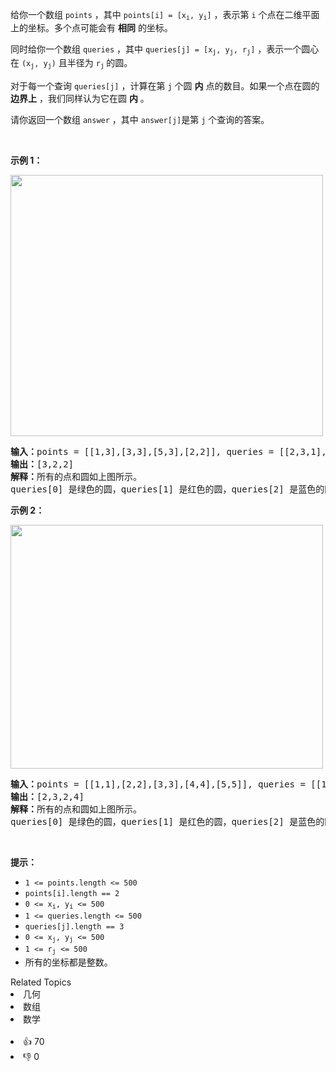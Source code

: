 <p>给你一个数组&nbsp;<code>points</code>&nbsp;，其中&nbsp;<code>points[i] = [x<sub>i</sub>, y<sub>i</sub>]</code>&nbsp;，表示第&nbsp;<code>i</code>&nbsp;个点在二维平面上的坐标。多个点可能会有 <strong>相同</strong>&nbsp;的坐标。</p>

<p>同时给你一个数组&nbsp;<code>queries</code>&nbsp;，其中&nbsp;<code>queries[j] = [x<sub>j</sub>, y<sub>j</sub>, r<sub>j</sub>]</code>&nbsp;，表示一个圆心在&nbsp;<code>(x<sub>j</sub>, y<sub>j</sub>)</code>&nbsp;且半径为&nbsp;<code>r<sub>j</sub></code><sub>&nbsp;</sub>的圆。</p>

<p>对于每一个查询&nbsp;<code>queries[j]</code>&nbsp;，计算在第 <code>j</code>&nbsp;个圆 <strong>内</strong>&nbsp;点的数目。如果一个点在圆的 <strong>边界上</strong>&nbsp;，我们同样认为它在圆&nbsp;<strong>内</strong>&nbsp;。</p>

<p>请你返回一个数组<em>&nbsp;</em><code>answer</code>&nbsp;，其中<em>&nbsp;</em><code>answer[j]</code>是第&nbsp;<code>j</code>&nbsp;个查询的答案。</p>

<p>&nbsp;</p>

<p><strong>示例 1：</strong></p> 
<img alt="" src="https://assets.leetcode.com/uploads/2021/03/25/chrome_2021-03-25_22-34-16.png" style="width: 500px; height: 418px;"> <pre><b>输入：</b>points = [[1,3],[3,3],[5,3],[2,2]], queries = [[2,3,1],[4,3,1],[1,1,2]]
<b>输出：</b>[3,2,2]
<b>解释：</b>所有的点和圆如上图所示。
queries[0] 是绿色的圆，queries[1] 是红色的圆，queries[2] 是蓝色的圆。
</pre> </img>

<p><strong>示例 2：</strong></p> 
<img alt="" src="https://assets.leetcode.com/uploads/2021/03/25/chrome_2021-03-25_22-42-07.png" style="width: 500px; height: 390px;"> <pre><b>输入：</b>points = [[1,1],[2,2],[3,3],[4,4],[5,5]], queries = [[1,2,2],[2,2,2],[4,3,2],[4,3,3]]
<b>输出：</b>[2,3,2,4]
<b>解释：</b>所有的点和圆如上图所示。
queries[0] 是绿色的圆，queries[1] 是红色的圆，queries[2] 是蓝色的圆，queries[3] 是紫色的圆。
</pre> </img>

<p>&nbsp;</p>

<p><strong>提示：</strong></p>

<ul> 
 <li><code>1 &lt;= points.length &lt;= 500</code></li> 
 <li><code>points[i].length == 2</code></li> 
 <li><code>0 &lt;= x<sub>​​​​​​i</sub>, y<sub>​​​​​​i</sub> &lt;= 500</code></li> 
 <li><code>1 &lt;= queries.length &lt;= 500</code></li> 
 <li><code>queries[j].length == 3</code></li> 
 <li><code>0 &lt;= x<sub>j</sub>, y<sub>j</sub> &lt;= 500</code></li> 
 <li><code>1 &lt;= r<sub>j</sub> &lt;= 500</code></li> 
 <li>所有的坐标都是整数。</li> 
</ul>

<div><div>Related Topics</div><div><li>几何</li><li>数组</li><li>数学</li></div></div><br><div><li>👍 70</li><li>👎 0</li></div>